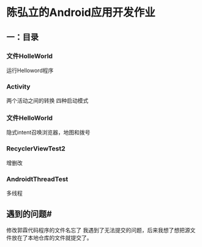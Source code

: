 # 陈弘立的Android应用开发作业
## 一：目录
### 文件HolleWorld
运行Helloword程序
### Activity
两个活动之间的转换
四种启动模式
### 文件HelloWorld
隐式intent召唤浏览器，地图和拨号
### RecyclerViewTest2
增删改
### AndroidtThreadTest
多线程
## 遇到的问题#
修改郭霖代码程序的文件名忘了
我遇到了无法提交的问题，后来我想了想把源文件放在了本地仓库的文件就提交了。